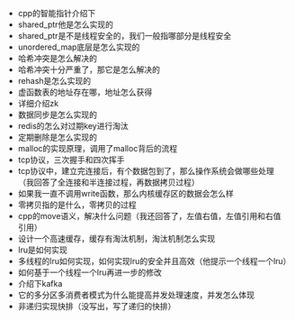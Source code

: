 + cpp的智能指针介绍下
+ shared_ptr他是怎么实现的
+ shared_ptr是不是线程安全的，我们一般指哪部分是线程安全
+ unordered_map底层是怎么实现的
+ 哈希冲突是怎么解决的
+ 哈希冲突十分严重了，那它是怎么解决的 
+ rehash是怎么实现的
+ 虚函数表的地址存在哪，地址怎么获得
+ 详细介绍zk
+ 数据同步是怎么实现的
+ redis的怎么对过期key进行淘汰
+ 定期删除是怎么实现的
+ malloc的实现原理，调用了malloc背后的流程
+ tcp协议，三次握手和四次挥手
+ tcp协议中，建立完连接后，有个数据包到了，那么操作系统会做哪些处理（我回答了全连接和半连接过程，再数据拷贝过程）
+ 如果我一直不调用write函数，那么内核缓存区的数据会怎么样
+ 零拷贝指的是什么，零拷贝的过程
+ cpp的move语义，解决什么问题（我还回答了，左值右值，左值引用和右值引用）
+ 设计一个高速缓存，缓存有淘汰机制，淘汰机制怎么实现
+ lru是如何实现
+ 多线程的lru如何实现，如何实现lru的安全并且高效（他提示一个线程一个lru）
+ 如何基于一个线程一个lru再进一步的修改
+ 介绍下kafka
+ 它的多分区多消费者模式为什么能提高并发处理速度，并发怎么体现
+ 非递归实现快排（没写出，写了递归的快排）


